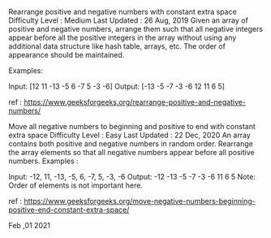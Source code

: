 Rearrange positive and negative numbers with constant extra space
Difficulty Level : Medium
 Last Updated : 26 Aug, 2019
Given an array of positive and negative numbers, arrange them such that all negative integers appear before all the positive integers in the array without using any additional data structure like hash table, arrays, etc. The order of appearance should be maintained.

Examples:

Input:  [12 11 -13 -5 6 -7 5 -3 -6]
Output: [-13 -5 -7 -3 -6 12 11 6 5]


ref : https://www.geeksforgeeks.org/rearrange-positive-and-negative-numbers/


Move all negative numbers to beginning and positive to end with constant extra space
Difficulty Level : Easy
 Last Updated : 22 Dec, 2020
An array contains both positive and negative numbers in random order. Rearrange the array elements so that all negative numbers appear before all positive numbers.
Examples : 

Input: -12, 11, -13, -5, 6, -7, 5, -3, -6
Output: -12 -13 -5 -7 -3 -6 11 6 5
Note: Order of elements is not important here.


ref : https://www.geeksforgeeks.org/move-negative-numbers-beginning-positive-end-constant-extra-space/


Feb ,01 2021